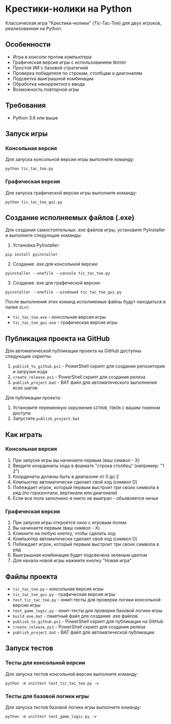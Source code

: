 # Крестики-нолики на Python

Классическая игра "Крестики-нолики" (Tic-Tac-Toe) для двух игроков, реализованная на Python.

## Особенности

- Игра в консоли против компьютера
- Графическая версия игры с использованием tkinter
- Простой ИИ с базовой стратегией
- Проверка победителя по строкам, столбцам и диагоналям
- Подсветка выигрышной комбинации
- Обработка некорректного ввода
- Возможность повторной игры

## Требования

- Python 3.6 или выше

## Запуск игры

### Консольная версия

Для запуска консольной версии игры выполните команду:

```
python tic_tac_toe.py
```

### Графическая версия

Для запуска графической версии игры выполните команду:

```
python tic_tac_toe_gui.py
```

## Создание исполняемых файлов (.exe)

Для создания самостоятельных .exe файлов игры, установите PyInstaller и выполните следующие команды:

1. Установка PyInstaller:
```
pip install pyinstaller
```

2. Создание .exe для консольной версии:
```
pyinstaller --onefile --console tic_tac_toe.py
```

3. Создание .exe для графической версии:
```
pyinstaller --onefile --windowed tic_tac_toe_gui.py
```

После выполнения этих команд исполняемые файлы будут находиться в папке `dist`:
- `tic_tac_toe.exe` - консольная версия игры
- `tic_tac_toe_gui.exe` - графическая версия игры

## Публикация проекта на GitHub

Для автоматической публикации проекта на GitHub доступны следующие скрипты:

1. `publish_to_github.ps1` - PowerShell скрипт для создания репозитория и загрузки кода
2. `create_release.ps1` - PowerShell скрипт для создания релиза
3. `publish_project.bat` - BAT файл для автоматического выполнения всех шагов

Для публикации проекта:
1. Установите переменную окружения `GITHUB_TOKEN` с вашим токеном доступа
2. Запустите `publish_project.bat`

## Как играть

### Консольная версия

1. При запуске игры вы начинаете первым (ваш символ - X)
2. Введите координаты хода в формате "строка столбец" (например: "1 2")
3. Координаты должны быть в диапазоне от 0 до 2
4. Компьютер автоматически сделает свой ход (символ O)
5. Побеждает игрок, который первым выстроит три своих символа в ряд (по горизонтали, вертикали или диагонали)
6. Если все поле заполнено и никто не выиграл - объявляется ничья

### Графическая версия

1. При запуске игры откроется окно с игровым полем
2. Вы начинаете первым (ваш символ - X)
3. Кликните на любую клетку, чтобы сделать ход
4. Компьютер автоматически сделает свой ход (символ O)
5. Побеждает игрок, который первым выстроит три своих символа в ряд
6. Выигрышная комбинация будет подсвечена зеленым цветом
7. Для начала новой игры нажмите кнопку "Новая игра"

## Файлы проекта

- `tic_tac_toe.py` - консольная версия игры
- `tic_tac_toe_gui.py` - графическая версия игры
- `test_tic_tac_toe.py` - юнит-тесты для проверки логики консольной версии игры
- `test_game_logic.py` - юнит-тесты для проверки базовой логики игры
- `build_exe.bat` - пакетный файл для создания .exe файлов
- `publish_to_github.ps1` - PowerShell скрипт для публикации на GitHub
- `create_release.ps1` - PowerShell скрипт для создания релиза
- `publish_project.bat` - BAT файл для автоматической публикации

## Запуск тестов

### Тесты для консольной версии

Для запуска тестов консольной версии выполните команду:

```
python -m unittest test_tic_tac_toe.py -v
```

### Тесты для базовой логики игры

Для запуска тестов базовой логики игры выполните команду:

```
python -m unittest test_game_logic.py -v
```